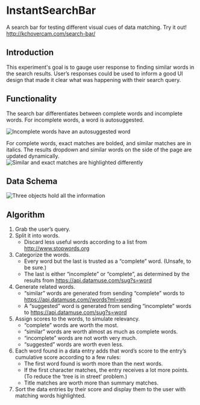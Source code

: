 # InstantSearchBar
A search bar for testing different visual cues of data matching.
Try it out!
http://kchovercam.com/search-bar/

## Introduction
This experiment's goal is to gauge user response to finding similar words in the search results. User’s responses could be used to inform a good UI design that made it clear what was happening with their search query. 

## Functionality
The search bar differentiates between complete words and incomplete words. For incomplete words, a word is autosuggested.

![Incomplete words have an autosuggested word](http://i.imgur.com/Vw2aeFK.png)

For complete words, exact matches are bolded, and similar matches are in italics. The results dropdown and similar words on the side of the page are updated dynamically.
![Similar and exact matches are highlighted differently](http://i.imgur.com/F7SvCCb.png)

## Data Schema
![Three objects hold all the information](http://i.imgur.com/e5ZJXDX.png)

## Algorithm
1.	Grab the user’s query.
2.	Split it into words.
    - Discard less useful words according to a list from http://www.stopwords.org
3.	Categorize the words.
    - Every word but the last is trusted as a “complete” word. (Unsafe, to be sure.)
    - The last is either “incomplete” or “complete”, as determined by the results from https://api.datamuse.com/sug?s=word
4.	Generate related words.
    - “similar” words are generated from sending “complete” words to  https://api.datamuse.com//words?ml=word
    - A “suggested” word is generated from sending “incomplete” words to https://api.datamuse.com/sug?s=word
5.	Assign scores to the words, to simulate relevancy.
    - “complete” words are worth the most.
    - “similar” words are worth almost as much as complete words.
    - “incomplete” words are not worth very much.
    - “suggested” words are worth even less.
6.	Each word found in a data entry adds that word’s score to the entry’s cumulative score according to a few rules:
    - The first word found is worth more than the next words.
    - If the first character matches, the entry receives a lot more points. (To reduce the ‘tree is in street’ problem.)
    - Title matches are worth more than summary matches.
7.	Sort the data entries by their score and display them to the user with matching words highlighted.
